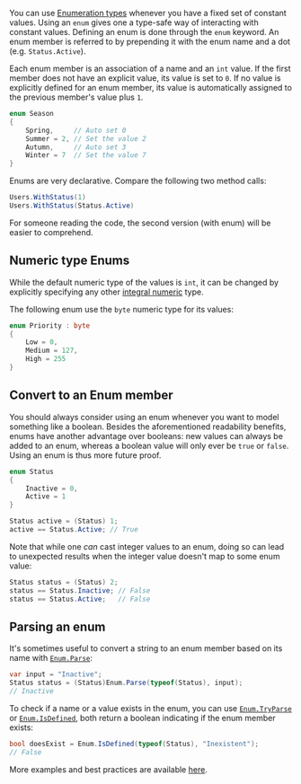 You can use [Enumeration types][enumeration types] whenever you have a fixed set of constant values. Using an `enum` gives one a type-safe way of interacting with constant values. Defining an enum is done through the `enum` keyword. An enum member is referred to by prepending it with the enum name and a dot (e.g. `Status.Active`).

Each enum member is an association of a name and an `int` value. If the first member does not have an explicit value, its value is set to `0`. If no value is explicitly defined for an enum member, its value is automatically assigned to the previous member's value plus `1`.

```csharp
enum Season
{
    Spring,     // Auto set 0
    Summer = 2, // Set the value 2
    Autumn,     // Auto set 3
    Winter = 7  // Set the value 7
}
```

Enums are very declarative. Compare the following two method calls:

```csharp
Users.WithStatus(1)
Users.WithStatus(Status.Active)
```

For someone reading the code, the second version (with enum) will be easier to comprehend.

## Numeric type Enums

While the default numeric type of the values is `int`, it can be changed by explicitly specifying any other [integral numeric][integral numeric] type.

The following enum use the `byte` numeric type for its values:

```csharp
enum Priority : byte
{
    Low = 0,
    Medium = 127,
    High = 255
}
```

## Convert to an Enum member

You should always consider using an enum whenever you want to model something like a boolean. Besides the aforementioned readability benefits, enums have another advantage over booleans: new values can always be added to an enum, whereas a boolean value will only ever be `true` or `false`. Using an enum is thus more future proof.

```csharp
enum Status
{
    Inactive = 0,
    Active = 1
}

Status active = (Status) 1;
active == Status.Active; // True
```

Note that while one _can_ cast integer values to an enum, doing so can lead to unexpected results when the integer value doesn't map to some enum value:

```csharp
Status status = (Status) 2;
status == Status.Inactive; // False
status == Status.Active;   // False
```

## Parsing an enum

It's sometimes useful to convert a string to an enum member based on its name with [`Enum.Parse`][enum parse]:

```csharp
var input = "Inactive";
Status status = (Status)Enum.Parse(typeof(Status), input);
// Inactive
```

To check if a name or a value exists in the enum, you can use [`Enum.TryParse`][enum tryparse] or [`Enum.IsDefined`][enum isdefined], both return a boolean indicating if the enum member exists:

```csharp
bool doesExist = Enum.IsDefined(typeof(Status), "Inexistent");
// False
```

More examples and best practices are available [here][enum examples].

[enumeration types]: https://docs.microsoft.com/en-us/dotnet/csharp/language-reference/builtin-types/enum
[integral numeric]: https://docs.microsoft.com/en-us/dotnet/csharp/language-reference/builtin-types/integral-numeric-types
[enum parse]: https://docs.microsoft.com/en-us/dotnet/api/system.enum.parse?view=net-5.0
[enum tryparse]: https://docs.microsoft.com/en-us/dotnet/api/system.enum.tryparse?view=net-5.0
[enum isdefined]: https://docs.microsoft.com/en-us/dotnet/api/system.enum.isdefined?view=net-5.0
[enum examples]: https://docs.microsoft.com/en-us/dotnet/api/system.enum?view=net-5.0#examples
